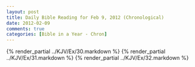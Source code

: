 ```yaml
---
layout: post
title: Daily Bible Reading for Feb 9, 2012 (Chronological)
date: 2012-02-09
comments: true
categories: [Bible in a Year - Chron]
---
```

{% render_partial ../KJV/Ex/30.markdown %}
{% render_partial ../KJV/Ex/31.markdown %}
{% render_partial ../KJV/Ex/32.markdown %}
